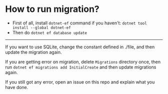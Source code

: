 # How to run migration?

- First of all, install `dotnet-ef` command if you haven't: `dotnet tool install --global dotnet-ef`
- Then do `dotnet ef database update`

<hr/>

If you want to use SQLite, change the constant defined in ./file, and then update the migration again.

If you are getting error on migration, delete `Migrations` directory once, then run `dotnet ef migrations add InitialCreate` and then update migrations again.

If you still got any error, open an issue on this repo and explain what you have done.
